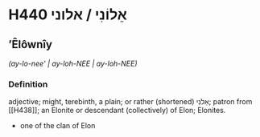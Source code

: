 # H440 אֵלוֹנִי / אלוני

## ʼÊlôwnîy

_(ay-lo-nee' | ay-loh-NEE | ay-loh-NEE)_

### Definition

adjective; might, terebinth, a plain; or rather (shortened) אֵלֹנִי; patron from [[H438]]; an Elonite or descendant (collectively) of Elon; Elonites.

- one of the clan of Elon
